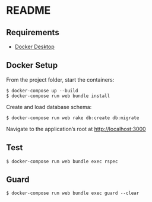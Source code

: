 # README

<!--
* Ruby version

* System dependencies

* Configuration

* Database creation

* Database initialization

* How to run the test suite

* Services (job queues, cache servers, search engines, etc.)

* Deployment instructions

-->

## Requirements

* [Docker Desktop](https://www.docker.com/products/docker-desktop)

## Docker Setup

From the project folder, start the containers:

```
$ docker-compose up --build
$ docker-compose run web bundle install
```

Create and load database schema:

```
$ docker-compose run web rake db:create db:migrate
```

Navigate to the application’s root at [http://localhost:3000](http://localhost:3000)

## Test

```
$ docker-compose run web bundle exec rspec
```

## Guard
```
$ docker-compose run web bundle exec guard --clear
```
